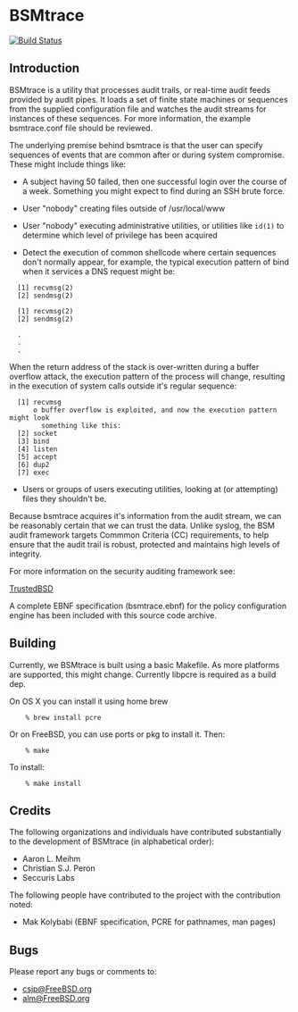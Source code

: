 # BSMtrace

[![Build Status](https://travis-ci.org/openbsm/bsmtrace.svg?branch=master)](https://travis-ci.org/openbsm/bsmtrace)

## Introduction

BSMtrace is a utility that processes audit trails, or real-time audit feeds
provided by audit pipes.  It loads a set of finite state machines or sequences
from the supplied configuration file and watches the audit streams for instances
of these sequences.  For more information, the example bsmtrace.conf file should
be reviewed.

The underlying premise behind bsmtrace is that the user can specify sequences of
events that are common after or during system compromise.  These might include
things like:

- A subject having 50 failed, then one successful login over the course of a
  week.  Something you might expect to find during an SSH brute force.
- User "nobody" creating files outside of /usr/local/www
- User "nobody" executing administrative utilities, or utilities like `id(1)`
  to determine which level of privilege has been acquired

- Detect the execution of common shellcode where certain sequences don't
  normally appear, for example, the typical execution pattern of bind when it
  services a DNS request might be:

```
  [1] recvmsg(2)
  [2] sendmsg(2)

  [1] recvmsg(2)
  [2] sendmsg(2)

  .
  .
  .

```
  When the return address of the stack is over-written during a buffer overflow
  attack, the execution pattern of the process will change, resulting in the
  execution of system calls outside it's regular sequence:

```
  [1] recvmsg
      o buffer overflow is exploited, and now the execution pattern might look
        something like this:
  [2] socket
  [3] bind
  [4] listen
  [5] accept
  [6] dup2
  [7] exec
```

- Users or groups of users executing utilities, looking at (or attempting) files
  they shouldn't be.

Because bsmtrace acquires it's information from the audit stream, we can be
reasonably certain that we can trust the data.  Unlike syslog, the BSM audit
framework targets Commmon Criteria (CC) requirements, to help ensure that the
audit trail is robust, protected and maintains high levels of integrity.

For more information on the security auditing framework see:

[TrustedBSD](http://www.TrustedBSD.org/)

A complete EBNF specification (bsmtrace.ebnf) for the policy configuration
engine has been included with this source code archive.

## Building

Currently, we BSMtrace is built using a basic Makefile. As more platforms are
supported, this might change. Currently libpcre is required as a build dep.

On OS X you can install it using home brew

```
	% brew install pcre
```

Or on FreeBSD, you can use ports or pkg to install it. Then:

```
	% make
```

To install:

```
	% make install
```

## Credits

The following organizations and individuals have contributed substantially to
the development of BSMtrace (in alphabetical order):

* Aaron L. Meihm
* Christian S.J. Peron
* Seccuris Labs

The following people have contributed to the project with the contribution
noted:

* Mak Kolybabi (EBNF specification, PCRE for pathnames, man pages)

## Bugs

Please report any bugs or comments to:

* csjp@FreeBSD.org
* alm@FreeBSD.org
